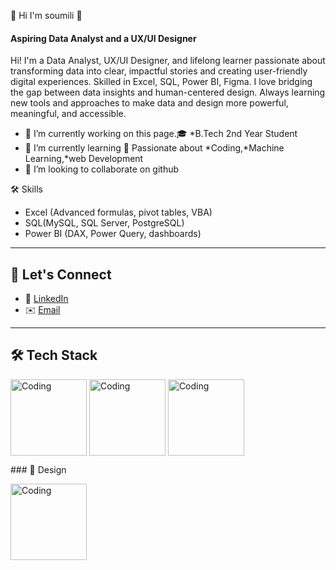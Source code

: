  👋 Hi I'm soumili 👋
#### Aspiring Data Analyst and a UX/UI Designer
Hi! I'm a Data Analyst, UX/UI Designer, and lifelong learner passionate about transforming data into clear, impactful stories and creating user-friendly digital experiences.
Skilled in Excel, SQL, Power BI, Figma. I love bridging the gap between data insights and human-centered design.
Always learning new tools and approaches to make data and design more powerful, meaningful, and accessible.

- 🔭 I’m currently working on this page.🎓 *B.Tech 2nd Year Student  
- 🌱 I’m currently learning 🌱 Passionate about *Coding,*Machine Learning,*web Development 
- 👯 I’m looking to collaborate on github 

 🛠️ Skills

- Excel (Advanced formulas, pivot tables, VBA)
- SQL(MySQL, SQL Server, PostgreSQL)
- Power BI (DAX, Power Query, dashboards)

---

## 🌟 Let's Connect

- 💼 [LinkedIn](https://www.linkedin.com/in/soumili-dutta-557a14278/)
- ✉️ [Email](soumilid05@gmail.com)

---
## 🛠️ Tech Stack
<p>
   <img align="middle" alt="Coding" width="122" src="https://upload.wikimedia.org/wikipedia/commons/thumb/3/34/Microsoft_Office_Excel_%282019%E2%80%93present%29.svg/826px-Microsoft_Office_Excel_%282019%E2%80%93present%29.svg.png"/>
    <img align="middle" alt="Coding" width="122" src="https://upload.wikimedia.org/wikipedia/commons/thumb/d/d7/Sql_data_base_with_logo.svg/1200px-Sql_data_base_with_logo.svg.png"/>
     <img align="middle" alt="Coding" width="122" src="https://logos-world.net/wp-content/uploads/2022/02/Power-BI-Logo.png"/>
</p>
### 🎨 Design 
<p>
  <img align="middle" alt="Coding" width="122" src="https://1000logos.net/wp-content/uploads/2024/09/Figma-Logo.png"/>
</p>

